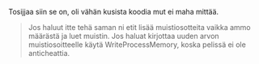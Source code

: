 Tosijjaa siin se on, oli vähän kusista koodia mut ei maha mittää.

> Jos haluut itte tehä saman ni etit lisää muistiosotteita vaikka ammo määrästä ja luet muistin.
> Jos haluat kirjottaa uuden arvon muistiosoitteelle käytä WriteProcessMemory, koska pelissä ei ole anticheattia.
